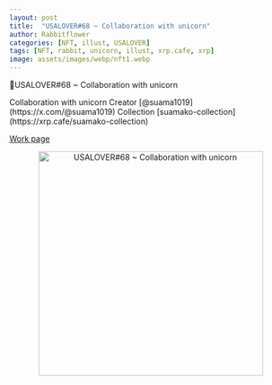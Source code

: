 ```yaml
---
layout: post
title:  "USALOVER#68 ~ Collaboration with unicorn"
author: Rabbitflower
categories: [NFT, illust, USALOVER]
tags: [NFT, rabbit, unicorn, illust, xrp.cafe, xrp]
image: assets/images/webp/nft1.webp
---
```


🐰USALOVER#68 ~ Collaboration with unicorn  
<!--more-->
<p>Collaboration with unicorn  
		Creator  
[@suama1019](https://x.com/@suama1019)  
		Collection  
[suamako-collection](https://xrp.cafe/suamako-collection)  
  
<a target="_blank" href="https://xrp.cafe/nft/000827108D3BB1B5DD412C0BC897016FC961D66C06CB9E9C6353525E04DB44C4" class="btn btn-primary">Work page</a> 
</p>  

<div style="text-align: center;"><img src="https://cdn.xrp.cafe/7ae608a4d71e-4885-90ba-309220c4dc4d0bac375c2d47-47c6-bb02-cfa99a01beb65c2451568328-4bc3-86b3-3f55d7ac333a.webp" alt="USALOVER#68 ~ Collaboration with unicorn" width="400px"> </div>

